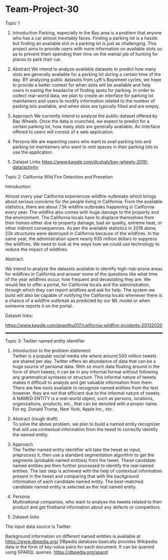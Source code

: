 # Team-Project-30

Topic 1

1. Introduction
Parking, especially in the Bay area is a problem that anyone who has a car almost inevitably faces. Finding a parking lot is a hassle but finding an available slot in a parking lot is just as challenging. This project aims to provide users with more information on available slots so as to prevent them spending their time on the menial job of hunting for places to park their car. 

2. Abstract
We intend to analyze available datasets to predict how many slots are generally available for a parking lot during a certain time of the day. BY analyzing public datasets from Lyft's Baywheel cycles, we hope to provide a better context for when slots will be available and help users in easing the headache of finding spots for parking. In order to collect real-world data, we plan to create an interface for parking lot maintainers and users to modify information related to the number of parking lots available, and when slots are typically filled and are empty. 

2. Approach
We currently intend to analyze the public dataset offered by Bay Wheels. Once the data is crunched, we expect to predict for a certain parking lot, how many slots are generally available. An interface offered to users will consist of a web application. 


4. Persona
We are expecting users who want to avail parking lots and parking lot maintainers who want to rent spaces in their parking lots to use the application. 

5. Dataset Links
https://www.kaggle.com/dcshah/bay-wheels-2019-data/activity

Topic 2: California Wild Fire Detection and Prevetion

Introduction:


Almost every year California experiences wildfire outbreaks which brings about serious concerns for the people living in California. From the available statistics, there are about 7.5k wildfire outbreaks happening in California every year. The wildfire also comes with huge damage to the property and the environment. The California locals have to displace themselves from their homes either due to property damage, bad air quality, extreme heat, or other indirect consequences. As per the available statistics in 2018 alone, 22k structures were destroyed in California because of the wildfires. In the same year, the administration spent nearly 635 million dollars to suppress the wildfires. We need to look at the ways how we could use technology to reduce the impact of wildfires.

Abstract: 


We intend to analyze the datasets available to identify high-risk-prone areas for wildfires in California and answer some of the questions like what time of the year wildfires occur, how frequent and devastating they are. We would like to offer a portal, for California locals and the administration, through which they can report wildfires and ask for help. The system we build will also be capable of notifying the California locals whenever there is a chance of a wildfire outbreak as predicted by our ML model or when someone reports it on the portal.


Dataset links:


https://www.kaggle.com/ananthu017/california-wildfire-incidents-20132020 


<hr style="border:2px solid gray"> </hr>

Topic 3: Twitter named entity identifier

1. Introduction to the problem statement <br/>
Twitter is a popular social media site where around 500 million tweets are shared per day. Twitter offers an abundance of data that can be a huge source of personal data. With so much data floating around in the form of short tweets, it can be in any informal format without following any grammatical syntaxes or structure. This informal nature of tweets makes it difficult to analyze and get valuable information from them. There are few tools available to recognize named entities from the text however, they are not that efficient due to the informal nature of tweets.
A NAMED ENTITY is a real-world object, such as persons, locations, organizations, products, etc., that can be denoted with a proper name.
For eg. Donald Trump, New York, Apple Inc., etc.

2. Abstract (rough draft)<br/>
To solve the above problem, we plan to build a named entity recognizer that will use contextual information from the tweet to correctly identify the named entity. 

3. Approach <br/>
The Twitter named entity identifier will take the tweet as input, preprocess it, then use a standard segmentation algorithm to get the segments (probable named entities) from the tweet. These candidate named entities are then further processed to identify the real named entities. The last step is achieved with the help of contextual information present in the tweet and comparing that with the background information of each candidate named entity. The best-matched candidate named entity is selected as the real named entity.

4. Persona <br/>
Multinational companies, who want to analyse the tweets related to their product and get firsthand information about any defects or competitors.

5. Dataset links <br/>

The input data source is Twitter. <br/>

Background information on different named entities is available at https://www.dbpedia.org/
DBpedia database basically provides Wikipedia data in the form of key-value pairs for each document. 
It can be queried using SPARQL queries.
https://dbpedia.org/sparql

